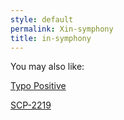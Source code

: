 ```yaml
---
style: default
permalink: Xin-symphony
title: in-symphony
---
```

You may also like:

[Typo Positive](http://scp-wiki.net/typo-positive)

[SCP-2219](http://scp-wiki.net/scp-2219)
